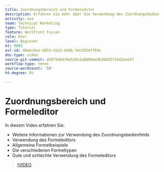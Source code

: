 ```yaml
---
title: Zuordnungsbereich und Formeleditor
description: Erfahren Sie mehr über die Verwendung des Zuordnungsbedienfelds, des Formeleditors und häufige Formelbeispiele in [!DNL Adobe Workfront Fusion].
activity: use
team: Technical Marketing
type: Tutorial
feature: Workfront Fusion
role: User
level: Beginner
kt: 9002
exl-id: 48ebc6ee-6853-42a3-b68b-34c5854ff69c
doc-type: video
source-git-commit: d39754b619e526e1a869deedb38dd2f2b43aee57
workflow-type: tm+mt
source-wordcount: '59'
ht-degree: 0%

---
```


# Zuordnungsbereich und Formeleditor

In diesem Video erfahren Sie:

* Weitere Informationen zur Verwendung des Zuordnungsbedienfelds
* Verwendung des Formeleditors
* Allgemeine Formelbeispiele
* Die verschiedenen Formeltypen
* Gute und schlechte Verwendung des Formeleditors

>[!VIDEO](https://video.tv.adobe.com/v/335262/?quality=12)
